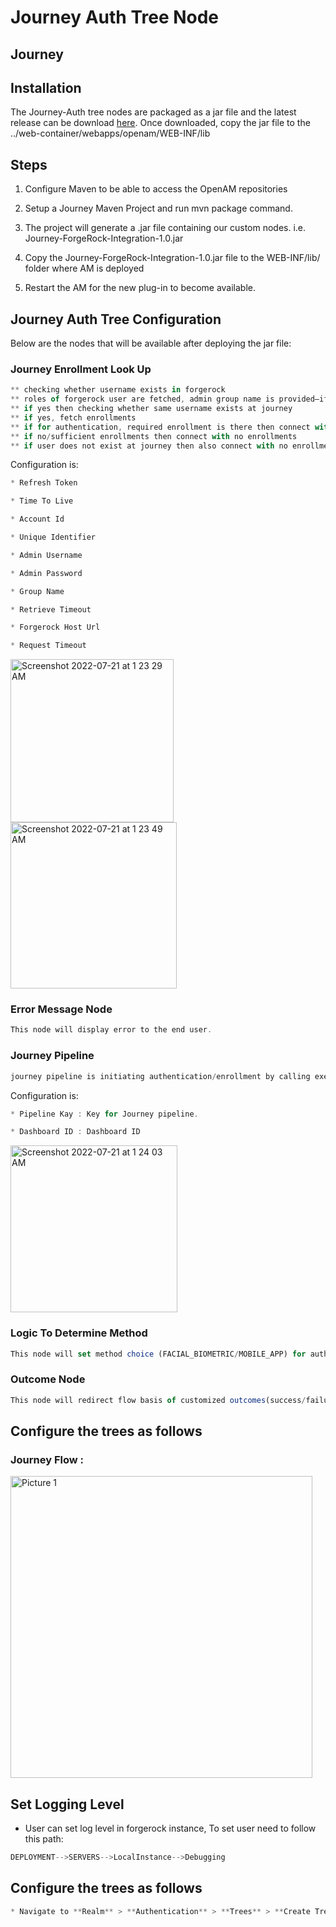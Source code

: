 # Journey Auth Tree Node

## Journey

## Installation

The Journey-Auth tree nodes are packaged as a jar file and the latest release can be download [here](https://github.com/Enzoic/forgerock/releases/latest).
 Once downloaded, copy the jar file to the ../web-container/webapps/openam/WEB-INF/lib
 
## Steps

1) Configure Maven to be able to access the OpenAM repositories

2) Setup a Journey Maven Project and run mvn package command.

3) The project will generate a .jar file containing our custom nodes. i.e. Journey-ForgeRock-Integration-1.0.jar

5) Copy the Journey-ForgeRock-Integration-1.0.jar file to the WEB-INF/lib/ folder where AM is deployed

6) Restart the AM for the new plug-in to become available.


## Journey Auth Tree Configuration

Below are the nodes that will be available after deploying the jar file:

### Journey Enrollment Look Up
```js
** checking whether username exists in forgerock
** roles of forgerock user are fetched, admin group name is provided—if username is part of that admin group members list then facial biometrics will be preferred enrollment/authentication—but if admin user is not having facial biometrics enrolled but enrolled for mobile app then authentication will be done using mobile app
** if yes then checking whether same username exists at journey
** if yes, fetch enrollments
** if for authentication, required enrollment is there then connect with has enrollments with that method for authentication
** if no/sufficient enrollments then connect with no enrollments
** if user does not exist at journey then also connect with no enrollments path
```

Configuration is:
```js
* Refresh Token

* Time To Live

* Account Id

* Unique Identifier

* Admin Username

* Admin Password

* Group Name

* Retrieve Timeout

* Forgerock Host Url

* Request Timeout

```

<img width="261" alt="Screenshot 2022-07-21 at 1 23 29 AM" src="https://user-images.githubusercontent.com/106667867/180070027-39f7b6c3-b44f-41b3-b2e8-78596dc30db9.png">
<img width="266" alt="Screenshot 2022-07-21 at 1 23 49 AM" src="https://user-images.githubusercontent.com/106667867/180070065-5e4ee732-52ee-42a4-a17d-65ee9514f23b.png">



### Error Message Node
```js
This node will display error to the end user.
```
 
### Journey Pipeline
```js
journey pipeline is initiating authentication/enrollment by calling execution create api, which will give execution id--then retrieve execution api will check for execution response at fixed intervals and for fixed intervals--whether execution was successful/timeout-retry/failed 
```

Configuration is:
```js
* Pipeline Kay : Key for Journey pipeline.

* Dashboard ID : Dashboard ID
```

<img width="267" alt="Screenshot 2022-07-21 at 1 24 03 AM" src="https://user-images.githubusercontent.com/106667867/180070156-4c4e434b-6068-460d-aa4a-63688cfec60d.png">


### Logic To Determine Method
```js
This node will set method choice (FACIAL_BIOMETRIC/MOBILE_APP) for authentication.
```


### Outcome Node
```js
This node will redirect flow basis of customized outcomes(success/failure/timeout).
```



## Configure the trees as follows

### Journey Flow :
<img width="483" alt="Picture 1" src="https://user-images.githubusercontent.com/106667867/180070558-23d97114-24a6-4aa8-94f1-a94ac424018d.png">


## Set Logging Level

* User can set log level in forgerock instance, To set user need to follow this path:
```js
DEPLOYMENT-->SERVERS-->LocalInstance-->Debugging
```

## Configure the trees as follows
```js
* Navigate to **Realm** > **Authentication** > **Trees** > **Create Tree**
```

